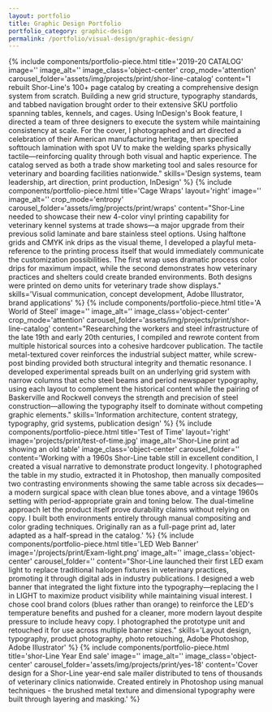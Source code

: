 ```yaml
---
layout: portfolio
title: Graphic Design Portfolio
portfolio_category: graphic-design
permalink: /portfolio/visual-design/graphic-design/
---
```


{% include components/portfolio-piece.html
   title='2019-20 CATALOG'
   image=''
   image_alt=''
   image_class='object-center'
   crop_mode='attention'
   carousel_folder='assets/img/projects/print/shor-line-catalog'
   content="I rebuilt Shor-Line\'s 100+ page catalog by creating a comprehensive design system from scratch. Building a new grid structure, typography standards, and tabbed navigation brought order to their extensive SKU portfolio spanning tables, kennels, and cages. Using InDesign\'s Book feature, I directed a team of three designers to execute the system while maintaining consistency at scale. For the cover, I photographed and art directed a celebration of their American manufacturing heritage, then specified softtouch lamination with spot UV to make the welding sparks physically tactile—reinforcing quality through both visual and haptic experience. The catalog served as both a trade show marketing tool and sales resource for veterinary and boarding facilities nationwide."
   skills='Design systems, team leadership, art direction, print production, InDesign'
%}
{% include components/portfolio-piece.html
   title='Cage Wraps'
   layout='right'
   image=''
   image_alt=''
   crop_mode='entropy'
   carousel_folder='assets/img/projects/print/wraps'
   content="Shor-Line needed to showcase their new 4-color vinyl printing capability for veterinary kennel systems at trade shows—a major upgrade from their previous solid laminate and bare stainless steel options. Using halftone grids and CMYK ink drips as the visual theme, I developed a playful meta-reference to the printing process itself that would immediately communicate the customization possibilities. The first wrap uses dramatic process color drips for maximum impact, while the second demonstrates how veterinary practices and shelters could create branded environments. Both designs were printed on demo units for veterinary trade show displays."
   skills='Visual communication, concept development, Adobe Illustrator, brand applications'
%}
{% include components/portfolio-piece.html
   title='A World of Steel'
   image=''
   image_alt=''
   image_class='object-center'
   crop_mode='attention'
   carousel_folder='assets/img/projects/print/shor-line-catalog'
   content="Researching the workers and steel infrastructure of the late 19th and early 20th centuries, I compiled and rewrote content from multiple historical sources into a cohesive hardcover publication. The tactile metal-textured cover reinforces the industrial subject matter, while screw-post binding provided both structural integrity and thematic resonance. I developed experimental spreads built on an underlying grid system with narrow columns that echo steel beams and period newspaper typography, using each layout to complement the historical content while the pairing of Baskerville and Rockwell conveys the strength and precision of steel construction—allowing the typography itself to dominate without competing graphic elements."
   skills='Information architecture, content strategy, typography, grid systems, publication design'
%}
{% include components/portfolio-piece.html
   title='Test of Time'
   layout='right'
   image='projects/print/test-of-time.jpg'
   image_alt='Shor-Line print ad showing an old table'
   image_class='object-center'
   carousel_folder=''
   content='Working with a 1960s Shor-Line table still in excellent condition, I created a visual narrative to demonstrate product longevity. I photographed the table in my studio, extracted it in Photoshop, then manually composited two contrasting environments showing the same table across six decades—a modern surgical space with clean blue tones above, and a vintage 1960s setting with period-appropriate grain and toning below. The dual-timeline approach let the product itself prove durability claims without relying on copy. I built both environments entirely through manual compositing and color grading techniques. Originally ran as a full-page print ad, later adapted as a half-spread in the catalog.'
%}
{% include components/portfolio-piece.html
   title='LED Web Banner'
   image='/projects/print/Exam-light.png'
   image_alt=''
   image_class='object-center'
   carousel_folder=''
   content="Shor-Line launched their first LED exam light to replace traditional halogen fixtures in veterinary practices, promoting it through digital ads in industry publications. I designed a web banner that integrated the light fixture into the typography—replacing the I in LIGHT to maximize product visibility while maintaining visual interest. I chose cool brand colors (blues rather than orange) to reinforce the LED's temperature benefits and pushed for a cleaner, more modern layout despite pressure to include heavy copy. I photographed the prototype unit and retouched it for use across multiple banner sizes."
   skills='Layout design, typography, product photography, photo retouching, Adobe Photoshop, Adobe Illustrator'
%}
{% include components/portfolio-piece.html
   title='shor-Line Year End sale'
   image=''
   image_alt=''
   image_class='object-center'
   carousel_folder='assets/img/projects/print/yes-18'
   content='Cover design for a Shor-Line year-end sale mailer distributed to tens of thousands of veterinary clinics nationwide. Created entirely in Photoshop using manual techniques - the brushed metal texture and dimensional typography were built through layering and masking.'
%}

<!--plan: 
1 2019-20 Catalog (Shor-Line) - Print
2 Cage Wraps (Shor-Line) - Print
3 "A World of Steel" (Student) - Print, conceptual bridge
4 Prelude LED (Shor-Line) - Digital
5 Ergonomics (Shor-Line) - Digital
6 "Professional View" Magazine (Student) - Print/editorial -->